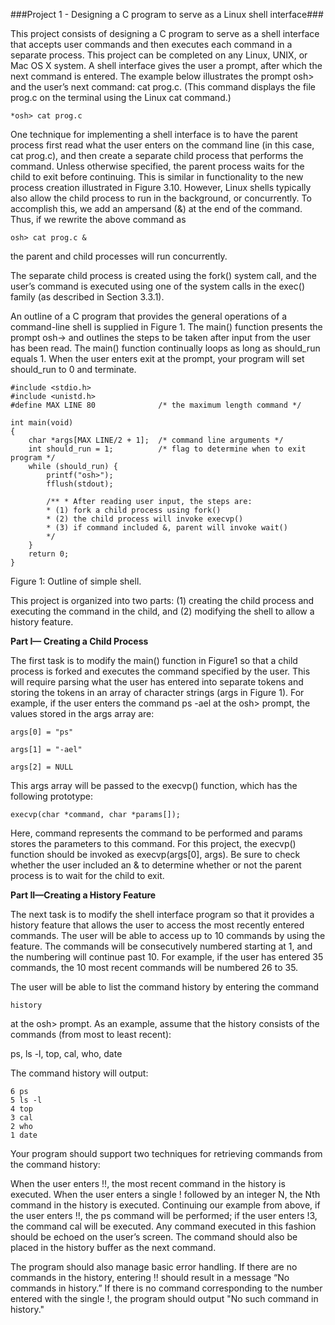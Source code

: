 ###Project 1 - Designing a C program to serve as a Linux shell interface###

This project consists of designing a C program to serve as a shell interface that accepts user commands and then executes each command in a separate process. This project can be completed on any Linux, UNIX, or Mac OS X system. A shell interface gives the user a prompt, after which the next command is entered. The example below illustrates the prompt osh> and the user’s next command: cat prog.c. (This command displays the file prog.c on the terminal using the Linux cat command.)

`*osh> cat prog.c`

One technique for implementing a shell interface is to have the parent process first read what the user enters on the command line (in this case, cat prog.c), and then create a separate child process that performs the command. Unless otherwise specified, the parent process waits for the child to exit before continuing. This is similar in functionality to the new process creation illustrated in Figure 3.10. However, Linux shells typically also allow the child process to run in the background, or concurrently. To accomplish this, we add an ampersand (&) at the end of the command. Thus, if we rewrite the above command as

 `osh> cat prog.c &`

the parent and child processes will run concurrently.

The separate child process is created using the fork() system call, and the user’s command is executed using one of the system calls in the exec() family (as described in Section 3.3.1).

An outline of a C program that provides the general operations of a command-line shell is supplied in Figure 1. The main() function presents the prompt osh-> and outlines the steps to be taken after input from the user has been read. The main() function continually loops as long as should_run equals 1. When the user enters exit at the prompt, your program will set should_run to 0 and terminate.
```
#include <stdio.h>
#include <unistd.h>
#define MAX LINE 80              /* the maximum length command */

int main(void)
{
    char *args[MAX LINE/2 + 1];  /* command line arguments */
    int should_run = 1;          /* flag to determine when to exit program */
    while (should_run) {
        printf("osh>");
        fflush(stdout);

        /** * After reading user input, the steps are:
        * (1) fork a child process using fork()
        * (2) the child process will invoke execvp()
        * (3) if command included &, parent will invoke wait()
        */
    }
    return 0;
}
```
Figure 1: Outline of simple shell.

 

This project is organized into two parts: (1) creating the child process and executing the command in the child, and (2) modifying the shell to allow a history feature.

**Part I— Creating a Child Process**

The first task is to modify the main() function in Figure1 so that a child process is forked and executes the command specified by the user. This will require parsing what the user has entered into separate tokens and storing the tokens in an array of character strings (args in Figure 1). For example, if the user enters the command ps -ael at the osh> prompt, the values stored in the args array are:
```
args[0] = "ps"

args[1] = "-ael"

args[2] = NULL
```
This args array will be passed to the execvp() function, which has the following prototype:

`execvp(char *command, char *params[]);`

Here, command represents the command to be performed and params stores the parameters to this command. For this project, the execvp() function should be invoked as execvp(args[0], args). Be sure to check whether the user included an & to determine whether or not the parent process is to wait for the child to exit.

**Part II—Creating a History Feature**

The next task is to modify the shell interface program so that it provides a history feature that allows the user to access the most recently entered commands. The user will be able to access up to 10 commands by using the feature. The commands will be consecutively numbered starting at 1, and the numbering will continue past 10. For example, if the user has entered 35 commands, the 10 most recent commands will be numbered 26 to 35.

The user will be able to list the command history by entering the command

`history`

at the osh> prompt. As an example, assume that the history consists of the commands (from most to least recent):

 ps, ls -l, top, cal, who, date

 The command history will output:
```
6 ps
5 ls -l
4 top
3 cal
2 who
1 date
```

Your program should support two techniques for retrieving commands from the command history:

When the user enters !!, the most recent command in the history is executed.
When the user enters a single ! followed by an integer N, the Nth command in the history is executed.
Continuing our example from above, if the user enters !!, the ps command will be performed; if the user enters !3, the command cal will be executed. Any command executed in this fashion should be echoed on the user’s screen. The command should also be placed in the history buffer as the next command.

The program should also manage basic error handling. If there are no commands in the history, entering !! should result in a message “No commands in history.” If there is no command corresponding to the number entered with the single !, the program should output "No such command in history."
